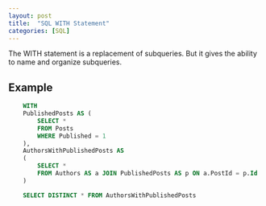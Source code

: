 ```yaml
---
layout: post
title:  "SQL WITH Statement"
categories: [SQL]
---
```


The WITH statement is a replacement of subqueries. But it gives the ability to name and organize subqueries.

## Example
```SQL
    WITH 
    PublishedPosts AS (
        SELECT *
        FROM Posts
        WHERE Published = 1 
    ),
    AuthorsWithPublishedPosts AS
    (
        SELECT *
        FROM Authors AS a JOIN PublishedPosts AS p ON a.PostId = p.Id				
    )

    SELECT DISTINCT * FROM AuthorsWithPublishedPosts
```